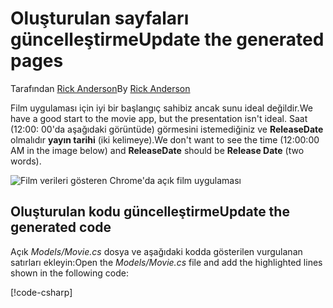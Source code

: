 # <a name="update-the-generated-pages"></a><span data-ttu-id="b650c-101">Oluşturulan sayfaları güncelleştirme</span><span class="sxs-lookup"><span data-stu-id="b650c-101">Update the generated pages</span></span>

<span data-ttu-id="b650c-102">Tarafından [Rick Anderson](https://twitter.com/RickAndMSFT)</span><span class="sxs-lookup"><span data-stu-id="b650c-102">By [Rick Anderson](https://twitter.com/RickAndMSFT)</span></span>

<span data-ttu-id="b650c-103">Film uygulaması için iyi bir başlangıç sahibiz ancak sunu ideal değildir.</span><span class="sxs-lookup"><span data-stu-id="b650c-103">We have a good start to the movie app, but the presentation isn't ideal.</span></span> <span data-ttu-id="b650c-104">Saat (12:00: 00'da aşağıdaki görüntüde) görmesini istemediğiniz ve **ReleaseDate** olmalıdır **yayın tarihi** (iki kelimeye).</span><span class="sxs-lookup"><span data-stu-id="b650c-104">We don't want to see the time (12:00:00 AM in the image below) and **ReleaseDate** should be **Release Date** (two words).</span></span>

![Film verileri gösteren Chrome'da açık film uygulaması](../../tutorials/razor-pages/sql/_static/m55.png)

## <a name="update-the-generated-code"></a><span data-ttu-id="b650c-106">Oluşturulan kodu güncelleştirme</span><span class="sxs-lookup"><span data-stu-id="b650c-106">Update the generated code</span></span>

<span data-ttu-id="b650c-107">Açık *Models/Movie.cs* dosya ve aşağıdaki kodda gösterilen vurgulanan satırları ekleyin:</span><span class="sxs-lookup"><span data-stu-id="b650c-107">Open the *Models/Movie.cs* file and add the highlighted lines shown in the following code:</span></span>

[!code-csharp[](code/Models/Movie.cs?highlight=2,11-12)]
